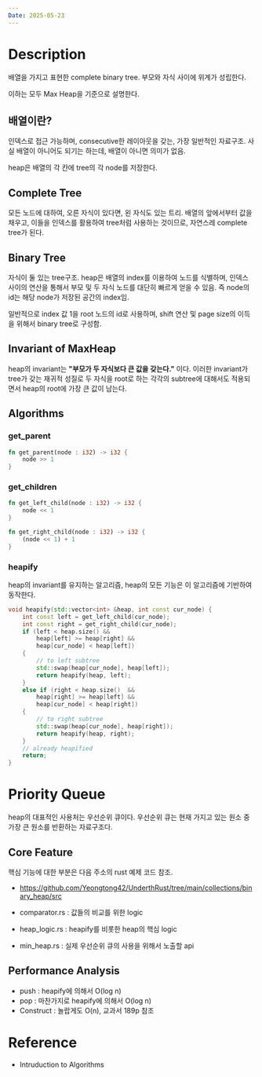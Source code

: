 ```yaml
---
Date: 2025-05-23
---
```

# Description
배열을 가지고 표현한 complete binary tree. 부모와 자식 사이에 위계가 성립한다.

이하는 모두 Max Heap을 기준으로 설명한다.
## 배열이란?
인덱스로 접근 가능하며, consecutive한 레이아웃을 갖는, 가장 일반적인 자료구조.
사실 배열이 아니어도 되기는 하는데, 배열이 아니면 의미가 없음.

heap은 배열의 각 칸에 tree의 각 node를 저장한다.
## Complete Tree
모든 노드에 대하여, 오른 자식이 있다면, 왼 자식도 있는 트리. 배열의 앞에서부터 값을 채우고, 이들을 인덱스를 활용하여 tree처럼 사용하는 것이므로, 자연스레 complete tree가 된다. 
## Binary Tree
자식이 둘 있는 tree구조. heap은 배열의 index를 이용하여 노드를 식별하며, 인덱스 사이의 연산을 통해서 부모 및 두 자식 노드를 대단히 빠르게 얻을 수 있음. 즉 node의 id는 해당 node가 저장된 공간의 index임.

일반적으로 index 값 1을 root 노드의 id로 사용하며, shift 연산 및 page size의 이득을 위해서 binary tree로 구성함.
## Invariant of MaxHeap
heap의 invariant는 **"부모가  두 자식보다 큰 값을 갖는다."** 이다. 이러한 invariant가 tree가 갖는 재귀적 성질로 두 자식을 root로 하는 각각의 subtree에 대해서도 적용되면서 heap의 root에 가장 큰 값이 남는다.
## Algorithms
### get_parent
``` Rust
fn get_parent(node : i32) -> i32 {
	node >> 1
}
```
### get_children
``` Rust
fn get_left_child(node : i32) -> i32 {
	node << 1
}

fn get_right_child(node : i32) -> i32 {
	(node << 1) + 1
}
```
### heapify
heap의 invariant를 유지하는 알고리즘,  heap의 모든 기능은 이 알고리즘에 기반하여 동작한다.
``` C++
void heapify(std::vector<int> &heap, int const cur_node) {
	int const left = get_left_child(cur_node);
	int const right = get_right_child(cur_node);
	if (left < heap.size() && 
		heap[left] >= heap[right] && 
		heap[cur_node] < heap[left])
	{
		// to left subtree
		std::swap(heap[cur_node], heap[left]);
		return heapify(heap, left);
	}
	else if (right < heap.size()  &&
		heap[right] >= heap[left] && 
		heap[cur_node] < heap[right])
	{
		// to right subtree
		std::swap(heap[cur_node], heap[right]);
		return heapify(heap, right);
	}
	// already heapified
	return;
}
```
# Priority Queue
heap의 대표적인 사용처는 우선순위 큐이다. 우선순위 큐는 현재 가지고 있는 원소 중 가장 큰 원소를 반환하는 자료구조다.
## Core Feature
핵심 기능에 대한 부분은 다음 주소의 rust 예제 코드 참조.
- https://github.com/Yeongtong42/UnderthRust/tree/main/collections/binary_heap/src

- comparator.rs : 값들의 비교를 위한 logic 
- heap_logic.rs : heapify를 비롯한 heap의 핵심 logic
- min_heap.rs : 실제 우선순위 큐의 사용을 위해서 노출할 api
## Performance Analysis
- push : heapify에 의해서 O(log n)
- pop : 마찬가지로 heapify에 의해서 O(log n)
- Construct : 놀랍게도 O(n), 교과서 189p 참조
# Reference
- Intruduction to Algorithms



